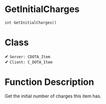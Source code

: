 # GetInitialCharges
```
int GetInitialCharges()
```
# Class
✔ `Server: CDOTA_Item`  
✔ `Client: C_DOTA_Item`  

# Function Description
Get the initial number of charges this item has.
